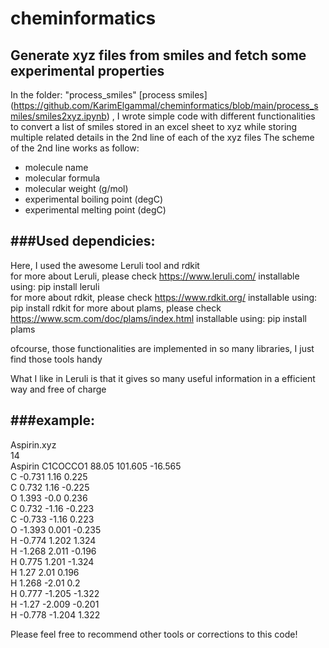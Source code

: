 # cheminformatics
 
Generate xyz files from smiles and fetch some experimental properties
---------------------------------------------------------------------
In the folder: "process_smiles" [process smiles] (https://github.com/KarimElgammal/cheminformatics/blob/main/process_smiles/smiles2xyz.ipynb)
, I wrote simple code with different functionalities to convert a list of smiles stored in an excel sheet to xyz while storing multiple related details in the 2nd line of each of the xyz files
The scheme of the 2nd line works as follow:
* molecule name
* molecular formula 
* molecular weight (g/mol)
* experimental boiling point (degC)
* experimental melting point (degC)

###Used dependicies:
-------------------
Here, I used the awesome Leruli tool and rdkit <br>
for more about Leruli, please check https://www.leruli.com/ installable using: pip install leruli <br>
for more about rdkit, please check https://www.rdkit.org/   installable using: pip install rdkit
for more about plams, please check https://www.scm.com/doc/plams/index.html installable using: pip install plams

ofcourse, those functionalities are implemented in so many libraries, I just find those tools handy

What I like in Leruli is that it gives so many useful information in a efficient way and free of charge


###example:
--------
Aspirin.xyz
<br>14
<br>Aspirin C1COCCO1 88.05 101.605 -16.565
<br>C -0.731 1.16 0.225
<br>C 0.732 1.16 -0.225
<br>O 1.393 -0.0 0.236
<br>C 0.732 -1.16 -0.223
<br>C -0.733 -1.16 0.223
<br>O -1.393 0.001 -0.235
<br>H -0.774 1.202 1.324
<br>H -1.268 2.011 -0.196
<br>H 0.775 1.201 -1.324
<br>H 1.27 2.01 0.196
<br>H 1.268 -2.01 0.2
<br>H 0.777 -1.205 -1.322
<br>H -1.27 -2.009 -0.201
<br>H -0.778 -1.204 1.322

Please feel free to recommend other tools or corrections to this code!